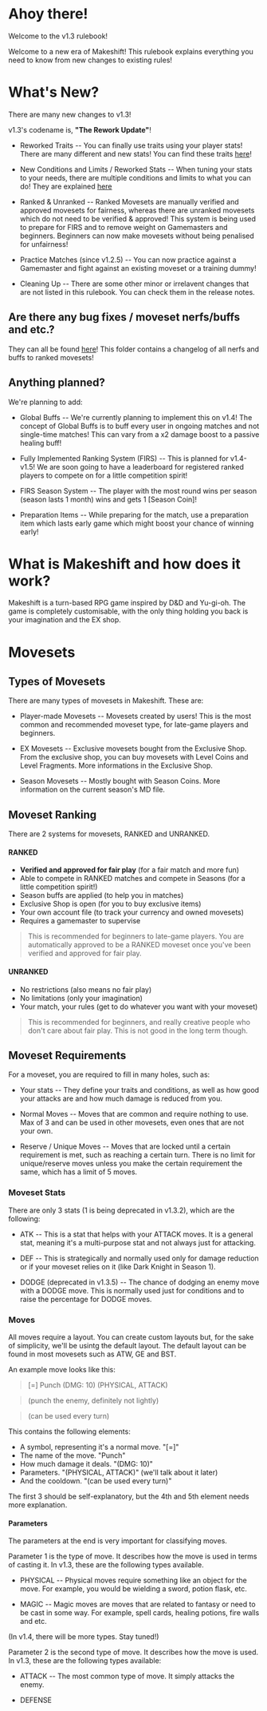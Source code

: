 # Ahoy there!
Welcome to the v1.3 rulebook!

Welcome to a new era of Makeshift! This rulebook explains everything you need to know from new changes to existing rules!

# What's New?
There are many new changes to v1.3!

v1.3's codename is, **"The Rework Update"**!

* Reworked Traits -- You can finally use traits using your player stats! There are many different and new stats! You can find these traits [here](https://github.com/MakeshiftProject/Makeshift/tree/main/makeshift/global_data/traits.txt)!

* New Conditions and Limits / Reworked Stats -- When tuning your stats to your needs, there are multiple conditions and limits to what you can do! They are explained [here](https://github.com/MakeshiftProject/Makeshift/tree/main/makeshift/global_data/conditions.txt)

* Ranked & Unranked -- Ranked Movesets are manually verified and approved movesets for fairness, whereas there are unranked movesets which do not need to be verified & approved! This system is being used to prepare for FIRS and to remove weight on Gamemasters and beginners. Beginners can now make movesets without being penalised for unfairness!

* Practice Matches (since v1.2.5) -- You can now practice against a Gamemaster and fight against an existing moveset or a training dummy!

* Cleaning Up -- There are some other minor or irrelavent changes that are not listed in this rulebook. You can check them in the release notes.

## Are there any bug fixes / moveset nerfs/buffs and etc.?

They can all be found [here](https://github.com/MakeshiftProject/Makeshift/tree/main/makeshift/moveset_log/)! This folder contains a changelog of all nerfs and buffs to ranked movesets!

## Anything planned?

We're planning to add:

* Global Buffs -- We're currently planning to implement this on v1.4! The concept of Global Buffs is to buff every user in ongoing matches and not single-time matches! This can vary from a x2 damage boost to a passive healing buff!

* Fully Implemented Ranking System (FIRS) -- This is planned for v1.4-v1.5! We are soon going to have a leaderboard for registered ranked players to compete on for a little competition spirit!

* FIRS Season System -- The player with the most round wins per season (season lasts 1 month) wins and gets 1 [Season Coin]!

* Preparation Items -- While preparing for the match, use a preparation item which lasts early game which might boost your chance of winning early!



# What is Makeshift and how does it work?
Makeshift is a turn-based RPG game inspired by D&D and Yu-gi-oh. The game is completely customisable, with the only thing holding you back is your imagination and the EX shop.

# Movesets

## Types of Movesets
There are many types of movesets in Makeshift. These are:

* Player-made Movesets -- Movesets created by users! This is the most common and recommended moveset type, for late-game players and beginners.

* EX Movesets -- Exclusive movesets bought from the Exclusive Shop. From the exclusive shop, you can buy movesets with Level Coins and Level Fragments. More informations in the Exclusive Shop.

* Season Movesets -- Mostly bought with Season Coins. More information on the current season's MD file.

## Moveset Ranking
There are 2 systems for movesets, RANKED and UNRANKED.

#### **RANKED**
- **Verified and approved for fair play** (for a fair match and more fun)
- Able to compete in RANKED matches and compete in Seasons (for a little competition spirit!)
- Season buffs are applied (to help you in matches)
- Exclusive Shop is open (for you to buy exclusive items)
- Your own account file (to track your currency and owned movesets)
- Requires a gamemaster to supervise
> This is recommended for beginners to late-game players. You are automatically approved to be a RANKED moveset once you've been verified and approved for fair play.

#### **UNRANKED**
- No restrictions (also means no fair play)
- No limitations (only your imagination)
- Your match, your rules (get to do whatever you want with your moveset)
> This is recommended for beginners, and really creative people who don't care about fair play. This is not good in the long term though.

## Moveset Requirements
For a moveset, you are required to fill in many holes, such as:

* Your stats -- They define your traits and conditions, as well as how good your attacks are and how much damage is reduced from you.

* Normal Moves -- Moves that are common and require nothing to use. Max of 3 and can be used in other movesets, even ones that are not your own.

* Reserve / Unique Moves -- Moves that are locked until a certain requirement is met, such as reaching a certain turn. There is no limit for unique/reserve moves unless you make the certain requirement the same, which has a limit of 5 moves.

### Moveset Stats
There are only 3 stats (1 is being deprecated in v1.3.2), which are the following:

* ATK -- This is a stat that helps with your ATTACK moves. It is a general stat, meaning it's a multi-purpose stat and not always just for attacking.

* DEF -- This is strategically and normally used only for damage reduction or if your moveset relies on it (like Dark Knight in Season 1).

* DODGE (deprecated in v1.3.5) -- The chance of dodging an enemy move with a DODGE move. This is normally used just for conditions and to raise the percentage for DODGE moves.

### Moves
All moves require a layout. You can create custom layouts but, for the sake of simplicity, we'll be usintg the default layout. The default layout can be found in most movesets such as ATW, GE and BST. 

An example move looks like this:

> [=] Punch (DMG: 10) (PHYSICAL, ATTACK)

> (punch the enemy, definitely not lightly)

> (can be used every turn)

This contains the following elements:

* A symbol, representing it's a normal move. "[=]"
* The name of the move. "Punch"
* How much damage it deals. "(DMG: 10)"
* Parameters. "(PHYSICAL, ATTACK)" (we'll talk about it later)
* And the cooldown. "(can be used every turn)"

The first 3 should be self-explanatory, but the 4th and 5th element needs more explanation.

#### **Parameters**
The parameters at the end is very important for classifying moves.

Parameter 1 is the type of move. It describes how the move is used in terms of casting it. In v1.3, these are the following types available.

* PHYSICAL -- Physical moves require something like an object for the move. For example, you would be wielding a sword, potion flask, etc.

* MAGIC -- Magic moves are moves that are related to fantasy or need to be cast in some way. For example, spell cards, healing potions, fire walls and etc.

(In v1.4, there will be more types. Stay tuned!)

Parameter 2 is the second type of move. It describes how the move is used. In v1.3, these are the following types available:

* ATTACK -- The most common type of move. It simply attacks the enemy.

* DEFENSE